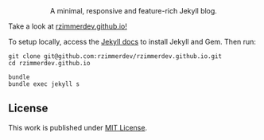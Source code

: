 <div align="center">
  A minimal, responsive and feature-rich Jekyll blog.
</div>

Take a look at [rzimmerdev.github.io!](https://rzimmerdev.github.io)

To setup locally, access the [Jekyll docs](https://jekyllrb.com/docs/installation/) to install Jekyll and Gem.
Then run:

```
git clone git@github.com:rzimmerdev/rzimmerdev.github.io.git
cd rzimmerdev.github.io

bundle
bundle exec jekyll s
```

## License

This work is published under [MIT License](https://opensource.org/license/mit/).

